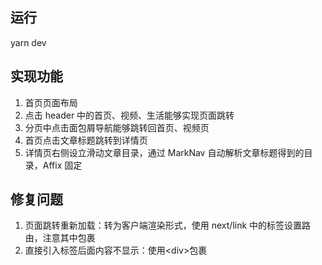 <!--
 * @Author: yating.wang
 * @Date: 2020-11-05 18:31:48
 * @LastEditors: yating.wang
 * @LastEditTime: 2020-11-05 18:35:41
 * @Description:
-->

## 运行

yarn dev

## 实现功能

1. 首页页面布局
2. 点击 header 中的首页、视频、生活能够实现页面跳转
3. 分页中点击面包屑导航能够跳转回首页、视频页
4. 首页点击文章标题跳转到详情页
5. 详情页右侧设立滑动文章目录，通过 MarkNav 自动解析文章标题得到的目录，Affix 固定

## 修复问题

1. 页面跳转重新加载：转为客户端渲染形式，使用 next/link 中的<Link>标签设置路由，注意其中包裹<a>
2. 直接引入<Link>标签后面内容不显示：使用\<div>包裹
